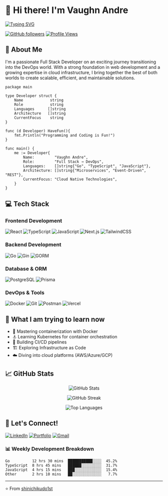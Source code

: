 # 👋 Hi there! I'm Vaughn Andre

[![Typing SVG](https://readme-typing-svg.herokuapp.com?font=Fira+Code&pause=1000&width=435&lines=Full+Stack+Developer;DevOps+Enthusiast;Always+learning+new+things)](https://git.io/typing-svg)

[![GitHub followers](https://img.shields.io/github/followers/shinichikudo1st?label=Follow&style=social)](https://github.com/shinichikudo1st)
[![Profile Views](https://komarev.com/ghpvc/?username=shinichikudo1st&color=blue)](https://github.com/shinichikudo1st)

## 🚀 About Me
I'm a passionate Full Stack Developer on an exciting journey transitioning into the DevOps world. With a strong foundation in web development and a growing expertise in cloud infrastructure, I bring together the best of both worlds to create scalable, efficient, and maintainable solutions.

```golang
package main

type Developer struct {
    Name            string
    Role            string
    Languages      []string
    Architecture   []string
    CurrentFocus    string
}

func (d Developer) HaveFun(){
    fmt.Println("Programming and Coding is Fun!")
}

func main() {
    me := Developer{
        Name:         "Vaughn Andre",
        Role:         "Full Stack → DevOps",
        Languages:    []string{"Go", "TypeScript", "JavaScript"},
        Architecture: []string{"Microservices", "Event-Driven", "REST"},
        CurrentFocus: "Cloud Native Technologies",
    }
}
```

## 💻 Tech Stack

### Frontend Development
![React](https://img.shields.io/badge/React-20232A?style=for-the-badge&logo=react&logoColor=61DAFB)
![TypeScript](https://img.shields.io/badge/TypeScript-007ACC?style=for-the-badge&logo=typescript&logoColor=white)
![JavaScript](https://img.shields.io/badge/JavaScript-F7DF1E?style=for-the-badge&logo=javascript&logoColor=black)
![Next.js](https://img.shields.io/badge/Next.js-000000?style=for-the-badge&logo=next.js&logoColor=white)
![TailwindCSS](https://img.shields.io/badge/Tailwind_CSS-38B2AC?style=for-the-badge&logo=tailwind-css&logoColor=white)

### Backend Development
![Go](https://img.shields.io/badge/Go-00ADD8?style=for-the-badge&logo=go&logoColor=white)
![Gin](https://img.shields.io/badge/Gin-00ADD8?style=for-the-badge&logo=go&logoColor=white)
![GORM](https://img.shields.io/badge/GORM-00ADD8?style=for-the-badge&logo=go&logoColor=white)

### Database & ORM
![PostgreSQL](https://img.shields.io/badge/PostgreSQL-316192?style=for-the-badge&logo=postgresql&logoColor=white)
![Prisma](https://img.shields.io/badge/Prisma-2D3748?style=for-the-badge&logo=prisma&logoColor=white)

### DevOps & Tools
![Docker](https://img.shields.io/badge/Docker-2496ED?style=for-the-badge&logo=docker&logoColor=white)
![Git](https://img.shields.io/badge/Git-F05032?style=for-the-badge&logo=git&logoColor=white)
![Postman](https://img.shields.io/badge/Postman-FF6C37?style=for-the-badge&logo=postman&logoColor=white)
![Vercel](https://img.shields.io/badge/Vercel-000000?style=for-the-badge&logo=vercel&logoColor=white)

## 🌱 What I am trying to learn now
- 🐳 Mastering containerization with Docker
- ⚓ Learning Kubernetes for container orchestration
- 🔄 Building CI/CD pipelines
- 🏗️ Exploring Infrastructure as Code
- ☁️ Diving into cloud platforms (AWS/Azure/GCP)

## 📈 GitHub Stats

<p align="center">
  <img src="https://github-readme-stats.vercel.app/api?username=shinichikudo1st&show_icons=true&theme=radical" alt="GitHub Stats" />
</p>

<p align="center">
  <img src="https://github-readme-streak-stats.herokuapp.com/?user=shinichikudo1st&theme=radical" alt="GitHub Streak" />
</p>

<p align="center">
  <img src="https://github-readme-stats.vercel.app/api/top-langs/?username=shinichikudo1st&layout=compact&theme=radical" alt="Top Languages" />
</p>

## 🤝 Let's Connect!
[![LinkedIn](https://img.shields.io/badge/LinkedIn-0077B5?style=for-the-badge&logo=linkedin&logoColor=white)](https://www.linkedin.com/in/vaughnandrecamangyan)
[![Portfolio](https://img.shields.io/badge/Portfolio-000000?style=for-the-badge&logo=About.me&logoColor=white)](Your-Portfolio-URL)
[![Gmail](https://img.shields.io/badge/Gmail-D14836?style=for-the-badge&logo=gmail&logoColor=white)](mailto:vaughnandre.pablo@gmail.com)

### 📊 Weekly Development Breakdown
```text
Go          12 hrs 30 mins  ███████████░░░░  45.2%
TypeScript  8 hrs 45 mins   ██████░░░░░░░░░  31.7%
JavaScript  4 hrs 15 mins   ███░░░░░░░░░░░░  15.4%
Other       2 hrs 10 mins   ██░░░░░░░░░░░░░   7.7%
```

---
⭐️ From [shinichikudo1st](https://github.com/shinichikudo1st)

